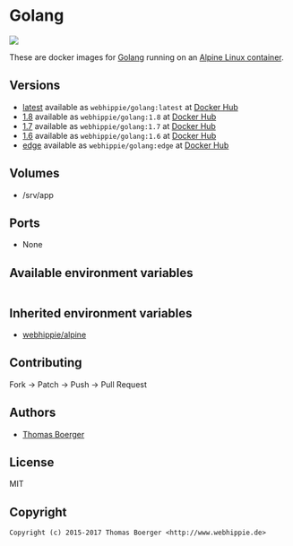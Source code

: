 # Golang

[![](https://images.microbadger.com/badges/image/webhippie/golang.svg)](https://microbadger.com/images/webhippie/golang "Get your own image badge on microbadger.com")

These are docker images for [Golang](https://golang.org/) running on an [Alpine Linux container](https://registry.hub.docker.com/u/webhippie/alpine/).


## Versions

* [latest](https://github.com/dockhippie/golang/tree/master) available as ```webhippie/golang:latest``` at [Docker Hub](https://registry.hub.docker.com/u/webhippie/golang/)
* [1.8](https://github.com/dockhippie/golang/tree/1.8) available as ```webhippie/golang:1.8``` at [Docker Hub](https://registry.hub.docker.com/u/webhippie/golang/)
* [1.7](https://github.com/dockhippie/golang/tree/1.7) available as ```webhippie/golang:1.7``` at [Docker Hub](https://registry.hub.docker.com/u/webhippie/golang/)
* [1.6](https://github.com/dockhippie/golang/tree/1.6) available as ```webhippie/golang:1.6``` at [Docker Hub](https://registry.hub.docker.com/u/webhippie/golang/)
* [edge](https://github.com/dockhippie/golang/tree/edge) available as ```webhippie/golang:edge``` at [Docker Hub](https://registry.hub.docker.com/u/webhippie/golang/)


## Volumes

* /srv/app


## Ports

* None


## Available environment variables

```bash

```


## Inherited environment variables

* [webhippie/alpine](https://github.com/dockhippie/alpine#available-environment-variables)


## Contributing

Fork -> Patch -> Push -> Pull Request


## Authors

* [Thomas Boerger](https://github.com/tboerger)


## License

MIT


## Copyright

```
Copyright (c) 2015-2017 Thomas Boerger <http://www.webhippie.de>
```
